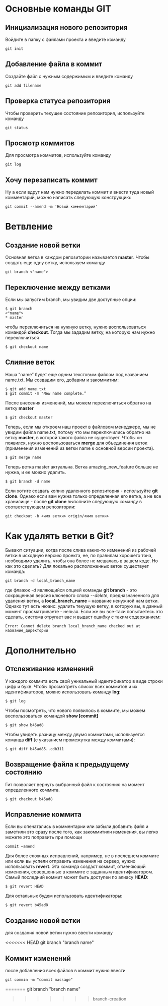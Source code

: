 # Основные команды GIT

## Инициализация нового репозитория

Войдите в папку с файлами проекта и введите команду

    
    git init
    

## Добавление файла в коммит

Создайте файл с нужным содержимым и введите команду

    
    git add filename
      

## Проверка статуса репозитория

Чтобы проверить текущее состояние репозитория, используйте команду

    
    git status
    

## Просмотр коммитов

Для просмотра коммитов, используйте команду

    
    git log
    

## Хочу перезаписать коммит

Ну а если вдруг нам нужно переделать коммит и внести туда новый комментарий, можно написать следующую конструкцию:

    
    git commit --amend -m 'Новый комментарий'


# Ветвление

## Создание новой ветки

Основная ветка в каждом репозитории называется **master**. Чтобы создать еще одну ветку, используем команду 

    git branch <"name">

## Переключение между ветками

Если мы запустим branch, мы увидим две доступные опции:

    $ git branch
    <"name">
    * master

чтобы переключиться на нужную ветку, нужно воспользоваться командой **checkout**. Тогда мы зададим ветку, на которую нам нужно переключиться

    $ git checkout name

## Слияние веток    

Наша “name” будет еще одним текстовым файлом под названием name.txt. Мы создадим его, добавим и закоммитим:

    $ git add name.txt
    $ git commit -m "New name complete.”

После внесения изменений, мы можем переключиться обратно на ветку **master**

    $ git checkout master

Теперь, если мы откроем наш проект в файловом менеджере, мы не увидим файла name.txt, потому что мы переключились обратно на ветку **master**, в которой такого файла не существует. Чтобы он появился, нужно воспользоваться **merge** для объединения веток (применения изменений из ветки name к основной версии проекта).   
    
    $ git merge name

Теперь ветка master актуальна. Ветка amazing_new_feature больше не нужна, и ее можно удалить.

    $ git branch -d name

Если хотите создать копию удаленного репозитория - используйте **git clone**. Однако если вам нужна только определенная его ветка, а не все хранилище - после **git clone** выполните следующую команду в соответствующем репозитории:    

    git checkout -b <имя ветки> origin/<имя ветки>

# Как удалять ветки в Git?

Бывают ситуации, когда после слива каких-то изменений из рабочей ветки в исходную версию проекта, ее, по правилам хорошего тона, необходимо удалить, чтобы она более не мешалась в вашем коде. Но как это сделать?
Для локально расположенных веток существует команда:

    git branch -d local_branch_name

где флажок *-d* являющийся опцией команды **git branch** - это сокращенная версия ключевого слова *--delete*, предназначенного для удаления ветки, а **local_branch_name** – название ненужной нам ветки.
Однако тут есть нюанс: удалить текущую ветку, в которую вы, в данный момент просматриваете - нельзя. Если же вы все-таки попытаетесь это сделать, система отругает вас и выдаст ошибку с таким содержанием:

    Error: Cannot delete branch local_branch_name checked out at название_директории

# Дополнительно

## Отслеживание изменений
У каждого коммита есть свой уникальный идентификатор в виде строки цифр и букв. Чтобы просмотреть список всех коммитов и их идентификаторов, можно использовать команду **log**:

    $ git log

Чтобы посмотреть, что нового появилось в коммите, мы можем воспользоваться командой **show [commit]**

    $ git show b45ad8

Чтобы увидеть разницу между двумя коммитами, используется команда **diff** (с указанием промежутка между коммитами):

    $ git diff b45ad85..cdb311

## Возвращение файла к предыдущему состоянию

Гит позволяет вернуть выбранный файл к состоянию на момент определенного коммита.

    $ git checkout b45ad8

## Исправление коммита

Если вы опечатались в комментарии или забыли добавить файл и заметили это сразу после того, как закоммитили изменения, вы легко можете это поправить при помощи 
    
    commit —amend

Для более сложных исправлений, например, не в последнем коммите или если вы успели отправить изменения на сервер, нужно использовать **revert**. Эта команда создаст коммит, отменяющий изменения, совершенные в коммите с заданным идентификатором.
Самый последний коммит может быть доступен по алиасу **HEAD**:

    $ git revert HEAD

Для остальных будем использовать идентификаторы:

    $ git revert b45ad8

## Создание новой ветки

для создания новой ветки нужно ввести команду 

<<<<<<< HEAD
    git branch "branch name"

## Коммит изменений

после добавления всех файлов в коммит нужно ввести 

    git commin -m "commit massage"

=======
    git branch "branch name"
>>>>>>> branch-creation

